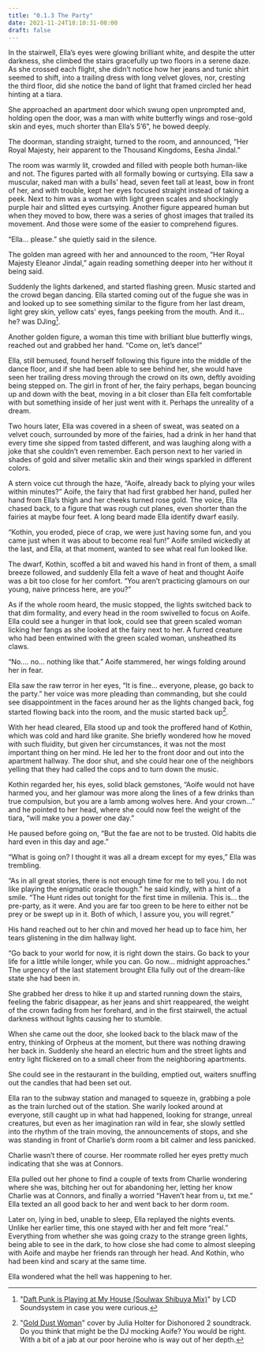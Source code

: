 ```yaml
---
title: "0.1.3 The Party"
date: 2021-11-24T18:10:31-08:00
draft: false
---
```

In the stairwell, Ella’s eyes were glowing brilliant white, and despite the utter darkness, she climbed the stairs gracefully up two floors in a serene daze. As she crossed each flight, she didn’t notice how her jeans and tunic shirt seemed to shift, into a trailing dress with long velvet gloves, nor, cresting the third floor, did she notice the band of light that framed circled her head hinting at a tiara.

She approached an apartment door which swung open unprompted and, holding open the door, was a man with white butterfly wings and rose-gold skin and eyes, much shorter than Ella’s 5’6”, he bowed deeply.

The doorman, standing straight, turned to the room, and announced, “Her Royal Majesty, heir apparent to the Thousand Kingdoms, Eesha Jindal.”

The room was warmly lit, crowded and filled with people both human-like and not. The figures parted with all formally bowing or curtsying. Ella saw a muscular, naked man with a bulls’ head, seven feet tall at least, bow in front of her, and with trouble, kept her eyes focused straight instead of taking a peek. Next to him was a woman with light green scales and shockingly purple hair and slitted eyes curtsying. Another figure appeared human but when they moved to bow, there was a series of ghost images that trailed its movement. And those were some of the easier to comprehend figures.

“Ella… please.” she quietly said in the silence.

The golden man agreed with her and announced to the room, ”Her Royal Majesty Eleanor Jindal,” again reading something deeper into her without it being said.

Suddenly the lights darkened, and started flashing green. Music started and the crowd began dancing. Ella started coming out of the fugue she was in and looked up to see something similar to the figure from her last dream, light grey skin, yellow cats' eyes, fangs peeking from the mouth. And it… he? was DJing[^1].

Another golden figure, a woman this time with brilliant blue butterfly wings, reached out and grabbed her hand. “Come on, let’s dance!”

Ella, still bemused, found herself following this figure into the middle of the dance floor, and if she had been able to see behind her, she would have seen her trailing dress moving through the crowd on its own, deftly avoiding being stepped on. The girl in front of her, the fairy perhaps, began bouncing up and down with the beat, moving in a bit closer than Ella felt comfortable with  but something inside of her just went with it. Perhaps the unreality of a dream.

Two hours later, Ella was covered in a sheen of sweat, was seated on a velvet couch, surrounded by more of the fairies, had a drink in her hand that every time she sipped from tasted different, and was laughing along with a joke that she couldn’t even remember. Each person next to her varied in shades of gold and silver metallic skin and their wings sparkled in different colors.

A stern voice cut through the haze, “Aoife, already back to plying your wiles within minutes?” Aoife, the fairy that had first grabbed her hand, pulled her hand from Ella’s thigh and her cheeks turned rose gold. The voice, Ella chased back, to a figure that was rough cut planes, even shorter than the fairies at maybe four feet. A long beard made Ella identify dwarf easily.

“Kothin, you eroded, piece of crap, we were just having some fun, and you came just when it was about to become real fun!” Aoife smiled wickedly at the last, and Ella, at that moment, wanted to see what real fun looked like.

The dwarf, Kothin, scoffed a bit and waved his hand in front of them, a small breeze followed, and suddenly Ella felt a wave of heat and thought Aoife was a bit too close for her comfort. “You aren’t practicing glamours on our young, naive princess here, are you?”

As if the whole room heard, the music stopped, the lights switched back to that dim formality, and every head in the room swivelled to focus on Aoife. Ella could see a hunger in that look, could see that green scaled woman licking her fangs as she looked at the fairy next to her. A furred creature who had been entwined with the green scaled woman, unsheathed its claws.

“No…. no… nothing like that.” Aoife stammered, her wings folding around her in fear.

Ella saw the raw terror in her eyes, “It is fine… everyone, please, go back to the party.” her voice was more pleading than commanding, but she could see disappointment in the faces around her as the lights changed back, fog started flowing back into the room, and the music started back up[^2].

With her head cleared, Ella stood up and took the proffered hand of Kothin, which was cold and hard like granite. She briefly wondered how he moved with such fluidity, but given her circumstances, it was not the most important thing on her mind. He led her to the front door and out into the apartment hallway. The door shut, and she could hear one of the neighbors yelling that they had called the cops and to turn down the music.

Kothin regarded her, his eyes, solid black gemstones, “Aoife would not have harmed you, and her glamour was more along the lines of a few drinks than true compulsion, but you are a lamb among wolves here. And your crown…”  and he pointed to her head, where she could now feel the weight of the tiara, “will make you a power one day.”

He paused before going on, “But the fae are not to be trusted. Old habits die hard even in this day and age.”

“What is going on? I thought it was all a dream except for my eyes,” Ella was trembling.

“As in all great stories, there is not enough time for me to tell you. I do not like playing the enigmatic oracle though.” he said kindly, with a hint of a smile. “The Hunt rides out tonight for the first time in millenia. This is… the pre-party, as it were. And you are far too green to be here to either not be prey or be swept up in it. Both of which, I assure you, you will regret.”

His hand reached out to her chin and moved her head up to face him, her tears glistening in the dim hallway light.

“Go back to your world for now, it is right down the stairs. Go back to your life for a little while longer, while you can. Go now… midnight approaches.” The urgency of the last statement brought Ella fully out of the dream-like state she had been in.

She grabbed her dress to hike it up and started running down the stairs, feeling the fabric disappear, as her jeans and shirt reappeared, the weight of the crown fading from her forehard, and in the first stairwell, the actual darkness without lights causing her to stumble.

When she came out the door, she looked back to the black maw of the entry, thinking of Orpheus at the moment, but there was nothing drawing her back in. Suddenly she heard an electric hum and the street lights and entry light flickered on to a small cheer from the neighboring apartments.

She could see in the restaurant in the building, emptied out, waiters snuffing out the candles that had been set out.

Ella ran to the subway station and managed to squeeze in, grabbing a pole as the train lurched out of the station. She warily looked around at everyone, still caught up in what had happened, looking for strange, unreal creatures, but even as her imagination ran wild in fear, she slowly settled into the rhythm of the train moving, the announcements of stops, and she was standing in front of Charlie’s dorm room a bit calmer and less panicked.

Charlie wasn’t there of course. Her roommate rolled her eyes pretty much indicating that she was at Connors.

Ella pulled out her phone to find a couple of texts from Charlie wondering where she was, bitching her out for abandoning her, letting her know Charlie was at Connors, and finally a worried “Haven’t hear from u, txt me.”  Ella texted an all good back to her and went back to her dorm room. 

Later on, lying in bed, unable to sleep, Ella replayed the nights events. Unlike her earlier time, this one stayed with her and felt more “real.”  Everything from whether she was going crazy to the strange green lights, being able to see in the dark, to how close she had come to almost sleeping with Aoife and maybe her friends ran through her head. And Kothin, who had been kind and scary at the same time. 

Ella wondered what the hell was happening to her. 

[^1]: "[Daft Punk is Playing at My House (Soulwax Shibuya Mix)](https://www.youtube.com/watch?v=cmsRvmY1R6E)" by LCD Soundsystem in case you were curious.

[^2]: "[Gold Dust Woman](https://www.youtube.com/watch?v=oAWe8pJ-WR0)" cover by Julia Holter for Dishonored 2 soundtrack. Do you think that might be the DJ mocking Aoife? You would be right. With a bit of a jab at our poor heroine who is way out of her depth.
